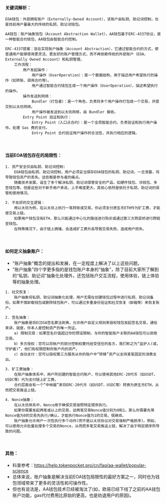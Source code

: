 #### 关键词解析：
```
EOA钱包：外部拥有账户（Externally-Owned Account），该账户由私钥、助记词控制，也是目前用户量最大的传统的私钥、助记词钱包。 

AA钱包：账户抽象钱包（Account Abstraction Wallet），AA钱包基于ERC-4337协议，是一种智能合约钱包，AA钱包由智能合约控制。

ERC-4337提案：旨在实现账户抽象（Account Abstraction），它通过智能合约的方式，使普通用户能够使用更灵活、更友好的账户管理方式，而不再依赖传统的外部账户（EOA，Externally Owned Account）和私钥管理。
    工作流程：
        用户发起操作：
            用户操作（UserOperation）：是一个数据结构，用于描述用户希望执行的操作（如转账、调用合约等）。
            用户通过智能合约钱包生成一个用户操作（UserOperation），描述希望执行的操作。            
        操作发送到网络：
            Bundler（打包者）：是一个角色，负责将多个用户操作打包成一个交易，并提交到以太坊网络。
            用户操作被发送到以太坊网络，由 Bundler 接收。
        Entry Point 验证和执行：
            Entry Point（入口点合约）：是一个全局智能合约，负责验证和执行用户操作。处理 Gas 费的支付。
            Entry Point 合约验证用户操作的合法性，并执行相应的逻辑。            
```


　

#### 当前EOA钱包存在的局限性：
```
1. 资产安全仅由私钥、助记词控制:
    EOA钱包由私钥、助记词控制，用户必须妥当保存EOA钱包的私钥、助记词，一旦泄露，将导致钱包资产的丢失。这些都是参与者的痛点。
    随着技术发展，诞生了多个解决私钥、助记词保管安全的产品，如硬件钱包、冷钱包、多签钱包等。但是这些对于新手用户来说，上手难度更大，其核心依然是依托于私钥、助记词的保管和使用情况。

2. 不友好的交互逻辑：
    用以太坊为例，在以太坊上执行一笔转账或交易，你必须支付原生币ETH作为矿工费，才能使交易上链。
    如果用户钱包没有ETH，那么只能通过中心化的路径进行购买或通过第三方跨梁桥进行跨链至钱包。
    在特殊情况下，由于链上拥堵，会造成矿工费升高导致交易失败，造成用户损失。
```


　

#### 如何定义抽象账户：
- "账户抽象"概念的提出和发展，在一定程度上解决了以上这些问题。
- "账户抽象"四个字更多指的是钱包账户本身的“抽象”，除了目前大家所了解到的“私钥、助记词”抽象化处理外，还包括账户交互流程，使用体验，链上体验等的抽象处理。
```
1. 社交恢复：
    账户抽象将私钥、助记词抽象化处理，用户无需在创建钱包过程中进行私钥、助记词备份。如果不慎卸载钱包或删除钱包账户，可以通过多重身份验证和社交恢复（邮箱等）来恢复账户。

2. 签名抽象：
    账户抽象是将ECDSA签名算法剥离，允许用户自定义规则来授权钱包发起签名交易，通俗来讲，就是，你本人是控制资产的唯一凭证。
    a) 限制交易：如果签名价值超过你的预设限制，与你的智能账户关联的AA钱包可以拒绝交易。
    b）多方授权：您可以将帐户的部分控制权委托给受信任的各方，我们称之为“监护人(或，守护者)”，他们有权限控制你账户内的资产。
    c）自动支付：您可以授权第三方服务从你的账户中“转移”资产以支持某笔固定的消费支出。

3. 矿工费抽象：
    在账户抽象体系中，用户所创建的智能合约账户，可以使用其他ERC-20代币（如USDT，USDC等）代为支付链上矿工费。
    合约层面会有一个“中继器”来将ERC-20代币（如USDT，USDC等）转换为原生币ETH，从而把交易推送上链。

4. Nonce抽象：
    在以太坊体系中，Nonce用于确保交易按照特定顺序执行。
    如果你需要发起两笔或以上的交易，这两笔交易Nonce值分别为0和1，那么你需要先等Nonce值为0的交易先执行/确认，才能执行Nonce值为1的交易。很麻烦。
    账户抽象允许用户一次性执行多个动作(而不是以太坊协议对交易强制严格排序)。例如，可以使用允许批量处理多个交易的Nonce，从而把多笔交易推送上链，解决了由于特定顺序所导致的问题。
```


　

#### 其他：
- 科普参考：https://help.tokenpocket.pro/cn/faq/aa-wallet/popular-science
- 总体来说，账户抽象是解决当前EOA钱包局限性的最好方案之一，同时也为钱包领域带来了更多的灵活性和可操作性。
- 但也有说法是，AA钱包技术已经被淘汰了(如，欧易已经下线了之前的AA钱包账户功能，gas代付费用比原始的更高，也是劝退用户的原因)。